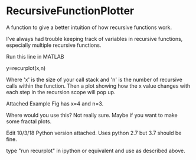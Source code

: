 # RecursiveFunctionPlotter
A function to give a better intuition of how recursive functions work.

I've always had trouble keeping track of variables in recursive functions, especially multiple recursive functions.

Run this line in MATLAB

y=recurplot(x,n)

Where 'x' is the size of your call stack
and 
'n' is the number of recursive calls within the function.
Then a plot showing how the x value changes with each step in the recursion scope will pop up.

Attached Example Fig has x=4 and n=3.


Where would you use this?
Not really sure. Maybe if you want to make some fractal plots.



Edit 10/3/18
Python version attached. Uses python 2.7 but 3.7 should be fine.

type "run recurplot" in ipython or equivalent and use as described above.
